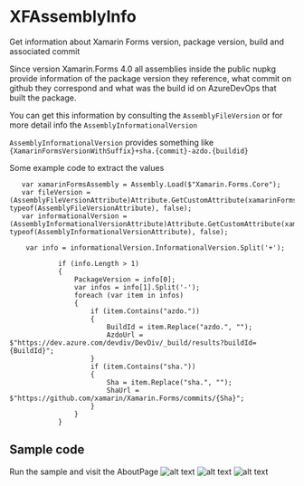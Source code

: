 # XFAssemblyInfo
Get information about Xamarin Forms version, package version, build and associated commit

Since version Xamarin.Forms 4.0 all assemblies inside the public nupkg provide information of the package version they reference, what commit on github they correspond and what was the build id on AzureDevOps that built the package.

You can get this information by consulting the `AssemblyFileVersion` or for more detail info the `AssemblyInformationalVersion` 


`AssemblyInformationalVersion` provides something like `{XamarinFormsVersionWithSuffix}+sha.{commit}-azdo.{buildid}`

Some example code to extract the values

```
   var xamarinFormsAssembly = Assembly.Load($"Xamarin.Forms.Core");
   var fileVersion = (AssemblyFileVersionAttribute)Attribute.GetCustomAttribute(xamarinFormsAssembly, typeof(AssemblyFileVersionAttribute), false);
   var informationalVersion = (AssemblyInformationalVersionAttribute)Attribute.GetCustomAttribute(xamarinFormsAssembly, typeof(AssemblyInformationalVersionAttribute), false);

    var info = informationalVersion.InformationalVersion.Split('+');

            if (info.Length > 1)
            {
                PackageVersion = info[0];
                var infos = info[1].Split('-');
                foreach (var item in infos)
                {
                    if (item.Contains("azdo."))
                    {
                        BuildId = item.Replace("azdo.", "");
                        AzdoUrl = $"https://dev.azure.com/devdiv/DevDiv/_build/results?buildId={BuildId}";
                    }
                    if (item.Contains("sha."))
                    {
                        Sha = item.Replace("sha.", "");
                        ShaUrl = $"https://github.com/xamarin/Xamarin.Forms/commits/{Sha}";
                    }
                }
            }
```
 

## Sample code

Run the sample and visit the AboutPage
![alt text](https://i.ibb.co/ZxZStVB/unnamed-2.jpg "4.2")
![alt text](https://i.ibb.co/928TYYg/unnamed-4.jpg "4.2")
![alt text](https://i.ibb.co/YN6xYRF/unnamed-3.jpg "4.2")
